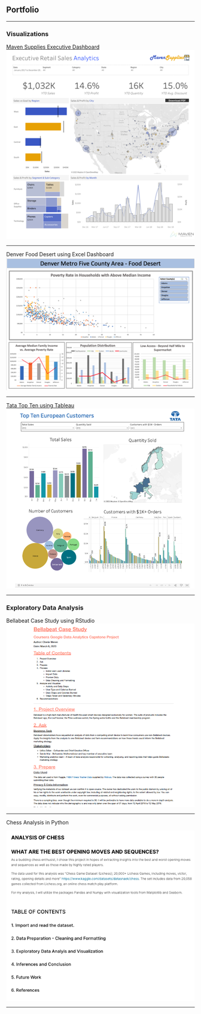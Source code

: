 ## Portfolio

---

### Visualizations 

[Maven Supplies Executive Dashboard](https://public.tableau.com/views/MavenWorking/ExecutiveDashboard?:language=en-US&:display_count=n&:origin=viz_share_link)
<img src="images/Executive Dashboard.png?raw=true"/>

---
     
Denver Food Desert using Excel Dashboard
<img src="images/Denver Food Desert Dashboard.png?raw=true"/>

---

[Tata Top Ten using Tableau](https://public.tableau.com/views/TataDashboard_16796967994170/Dashboard1?:language=en-US&:display_count=n&:origin=viz_share_link)
<img src="images/Tata Dashboard Final.png?raw=true"/>


<!-- --- -->
<!--[Project 3 Title](http://example.com/)>-->
<!--img src="images/dummy_thumbnail.jpg?raw=true"/>-->

---

### Exploratory Data Analysis

Bellabeat Case Study using RStudio
[<img src="images/Bellabeat Screen Shot.png?raw=true"/>](/pdf/Bellabeat_rmd.pdf)

---

Chess Analysis in Python

[<img src="images/Chess Screen Shot.png?raw=true"/>](https://www.kaggle.com/code/cherieweren/analysis-of-chess)

<!-- - [Project 3 Title](http://example.com/)-->
<!-- - [Project 4 Title](http://example.com/)-->
<!-- - [Project 5 Title](http://example.com/)-->

<!-- --- -->




---
<!-- Remove above link if you don't want to attibute -->
